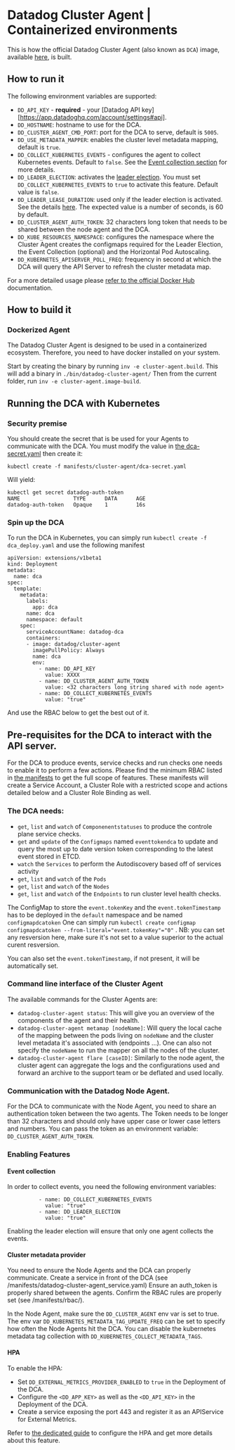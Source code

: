 # Datadog Cluster Agent | Containerized environments 

This is how the official Datadog Cluster Agent (also known as `DCA`) image, available [here](https://hub.docker.com/r/datadog/cluster-agent/), is built.

## How to run it

The following environment variables are supported:

- `DD_API_KEY` - **required** - your [Datadog API key][https://app.datadoghq.com/account/settings#api].
- `DD_HOSTNAME`: hostname to use for the DCA.
- `DD_CLUSTER_AGENT_CMD_PORT`: port for the DCA to serve, default is `5005`.
- `DD_USE_METADATA_MAPPER`: enables the cluster level metadata mapping, default is `true`.
- `DD_COLLECT_KUBERNETES_EVENTS` - configures the agent to collect Kubernetes events. Default to `false`. See the [Event collection section](#event-collection) for more details.
- `DD_LEADER_ELECTION`: activates the [leader election](#leader-election). You must set `DD_COLLECT_KUBERNETES_EVENTS` to `true` to activate this feature. Default value is `false`.
- `DD_LEADER_LEASE_DURATION`: used only if the leader election is activated. See the details [here](#leader-election-lease). The expected value is a number of seconds, is 60 by default. 
- `DD_CLUSTER_AGENT_AUTH_TOKEN`: 32 characters long token that needs to be shared between the node agent and the DCA.
- `DD_KUBE_RESOURCES_NAMESPACE`: configures the namespace where the Cluster Agent creates the configmaps required for the Leader Election, the Event Collection (optional) and the Horizontal Pod Autoscaling.
- `DD_KUBERNETES_APISERVER_POLL_FREQ`: frequency in second at which the DCA will query the API Server to refresh the cluster metadata map.

For a more detailed usage please [refer to the official Docker Hub](https://hub.docker.com/r/datadog/cluster-agent/) documentation.

## How to build it

### Dockerized Agent

The Datadog Cluster Agent is designed to be used in a containerized ecosystem.
Therefore, you need to have docker installed on your system.

Start by creating the binary by running `inv -e cluster-agent.build`. This will add a binary in `./bin/datadog-cluster-agent/`
Then from the current folder, run `inv -e cluster-agent.image-build`.

## Running the DCA with Kubernetes

### Security premise
<a name="security-premise"></a>

You should create the secret that is be used for your Agents to communicate with the DCA. 
You must modify the value in [the dca-secret.yaml](/manifests/cluster-agent/dca-secret.yaml) then create it:

`kubectl create -f manifests/cluster-agent/dca-secret.yaml` 

Will yield:

```
kubectl get secret datadog-auth-token
NAME                 TYPE      DATA      AGE
datadog-auth-token   Opaque    1         16s

```

### Spin up the DCA
To run the DCA in Kubernetes, you can simply run `kubectl create -f dca_deploy.yaml` and use the following manifest

```
apiVersion: extensions/v1beta1
kind: Deployment
metadata:
  name: dca
spec:
  template:
    metadata:
      labels:
        app: dca
      name: dca
      namespace: default
    spec:
      serviceAccountName: datadog-dca
      containers:
      - image: datadog/cluster-agent
        imagePullPolicy: Always
        name: dca
        env:
          - name: DD_API_KEY
            value: XXXX
          - name: DD_CLUSTER_AGENT_AUTH_TOKEN
            value: <32 characters long string shared with node agent>
          - name: DD_COLLECT_KUBERNETES_EVENTS
            value: "true"
```
And use the RBAC below to get the best out of it.

## Pre-requisites for the DCA to interact with the API server.

For the DCA to produce events, service checks and run checks one needs to enable it to perform a few actions.
Please find the minimum RBAC listed in [the manifests](/manifests/rbac) to get the full scope of features.
These manifests will create a Service Account, a Cluster Role with a restricted scope and actions detailed below and a Cluster Role Binding as well.

### The DCA needs:

- `get`, `list` and `watch` of `Componenentstatuses` to produce the controle plane service checks.
- `get` and `update` of the `Configmaps` named `eventtokendca` to update and query the most up to date version token corresponding to the latest event stored in ETCD.
- `watch` the `Services` to perform the Autodiscovery based off of services activity
- `get`, `list` and `watch` of the `Pods`
- `get`, `list` and `watch`  of the `Nodes`
- `get`, `list` and `watch`  of the `Endpoints` to run cluster level health checks.

The ConfigMap to store the `event.tokenKey` and the `event.tokenTimestamp` has to be deployed in the `default` namespace and be named `configmapdcatoken`
One can simply run `kubectl create configmap configmapdcatoken --from-literal="event.tokenKey"="0"` .
NB: you can set any resversion here, make sure it's not set to a value superior to the actual curent resversion.

You can also set the `event.tokenTimestamp`, if not present, it will be automatically set.

### Command line interface of the Cluster Agent

The available commands for the Cluster Agents are:
- `datadog-cluster-agent status`: This will give you an overview of the components of the agent and their health.
- `datadog-cluster-agent metamap [nodeName]`: Will query the local cache of the mapping between the pods living on `nodeName`
    and the cluster level metadata it's associated with (endpoints ...).
    One can also not specify the `nodeName` to run the mapper on all the nodes of the cluster.
- `datadog-cluster-agent flare [caseID]`: Similarly to the node agent, the cluster agent can aggregate the logs and the configurations used
    and forward an archive to the support team or be deflated and used locally.


### Communication with the Datadog Node Agent.

For the DCA to communicate with the Node Agent, you need to share an authentication token between the two agents.
The Token needs to be longer than 32 characters and should only have upper case or lower case letters and numbers.
You can pass the token as an environment variable: `DD_CLUSTER_AGENT_AUTH_TOKEN`.

### Enabling Features

#### Event collection

In order to collect events, you need the following environment variables:
```
          - name: DD_COLLECT_KUBERNETES_EVENTS
            value: "true"
          - name: DD_LEADER_ELECTION
            value: "true"
```
Enabling the leader election will ensure that only one agent collects the events.

#### Cluster metadata provider

You need to ensure the Node Agents and the DCA can properly communicate.
Create a service in front of the DCA (see /manifests/datadog-cluster-agent_service.yaml)
Ensure an auth_token is properly shared between the agents.
Confirm the RBAC rules are properly set (see /manifests/rbac/).

In the Node Agent, make sure the `DD_CLUSTER_AGENT` env var is set to true.
The env var `DD_KUBERNETES_METADATA_TAG_UPDATE_FREQ` can be set to specify how often the Node Agents hit the DCA.
You can disable the kubernetes metadata tag collection with `DD_KUBERNETES_COLLECT_METADATA_TAGS`.

#### HPA

To enable the HPA: 
- Set `DD_EXTERNAL_METRICS_PROVIDER_ENABLED` to `true` in the Deployment of the DCA.
- Configure the `<DD_APP_KEY>` as well as the `<DD_API_KEY>` in the Deployment of the DCA.
- Create a service exposing the port 443 and register it as an APIService for External Metrics.

Refer to [the dedicated guide](/docs/cluster-agent/HORIZONTAL_POD_AUTOSCALING.md) to configure the HPA and get more details about this feature.
